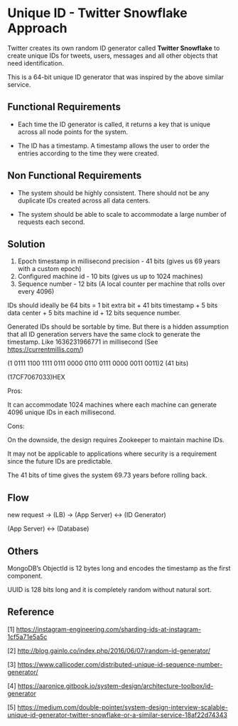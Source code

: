 # Unique ID - Twitter Snowflake Approach

Twitter creates its own random ID generator called **Twitter Snowflake** to create unique IDs for tweets, users, messages and all other objects that need identification.

This is a 64-bit unique ID generator that was inspired by the above similar service.

## Functional Requirements

* Each time the ID generator is called, it returns a key that is unique across all node points for the system.

* The ID has a timestamp. A timestamp allows the user to order the entries according to the time they were created.

## Non Functional Requirements

* The system should be highly consistent. There should not be any duplicate IDs created across all data centers.

* The system should be able to scale to accommodate a large number of requests each second.

## Solution

1. Epoch timestamp in millisecond precision - 41 bits (gives us 69 years with a custom epoch)
2. Configured machine id - 10 bits (gives us up to 1024 machines)
3. Sequence number - 12 bits (A local counter per machine that rolls over every 4096)

IDs should ideally be 64 bits = 1 bit extra bit + 41 bits timestamp + 5 bits data center + 5 bits machine id + 12 bits sequence number.

Generated IDs should be sortable by time. But there is a hidden assumption that all ID generation servers have the same clock to generate the timestamp. Like 1636231966771 in millisecond (See https://currentmillis.com/)

(1 0111 1100 1111 0111 0000 0110 0111 0000 0011 0011)2 (41 bits)

(17CF7067033)HEX

Pros:

It can accommodate 1024 machines where each machine can generate 4096 unique IDs in each millisecond.

Cons:

On the downside, the design requires Zookeeper to maintain machine IDs.

It may not be applicable to applications where security is a requirement since the future IDs are predictable.

The 41 bits of time gives the system 69.73 years before rolling back.

## Flow

new request -> (LB) -> (App Server) <-> (ID Generator)

(App Server) <-> (Database)

## Others

MongoDB’s ObjectId is 12 bytes long and encodes the timestamp as the first component.

UUID is 128 bits long and it is completely random without natural sort.

## Reference

[1] <https://instagram-engineering.com/sharding-ids-at-instagram-1cf5a71e5a5c>

[2] <http://blog.gainlo.co/index.php/2016/06/07/random-id-generator/>

[3] <https://www.callicoder.com/distributed-unique-id-sequence-number-generator/>

[4] <https://aaronice.gitbook.io/system-design/architecture-toolbox/id-generator>

[5] <https://medium.com/double-pointer/system-design-interview-scalable-unique-id-generator-twitter-snowflake-or-a-similar-service-18af22d74343>

